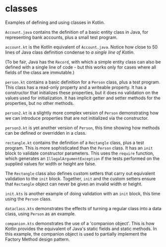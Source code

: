 # classes

Examples of defining and using classes in Kotlin.

`Account.java` contains the definition of a basic entity class in Java,
for representing bank accounts, plus a small test program.

`account.kt` is the Kotlin equivalent of `Account.java`. Notice how close
to 50 lines of Java class definition condense to *a single line of Kotlin*.

(To be fair, Java has the `Record`, with which a simple entity class can
also be defined with a single line of code - but this works only for cases
where all fields of the class are immutable.)

`person.kt` contains a basic definition for a `Person` class, plus a test
program. This class has a read-only property and a writeable property.
It has a constructor that initializes these properties, but it does no
validation on the values used for initialization. It has implicit getter
and setter methods for the properties, but no other methods.

`person2.kt` is a slightly more complex version of `Person` demonstrating
how we can introduce properties that are not initialized via the constructor.

`person3.kt` is yet another version of `Person`, this time showing how
methods can be defined or overridden in a class.

`rectangle.kt` contains the definition of a `Rectangle` class, plus a test
program. This is more sophisticated than the `Person` class. It has an
`init` block to validate constructor parameters. This uses the `require`
function, which generates an `IllegalArgumentException` if the tests
performed on the supplied values for width or height are false.

The `Rectangle` class also defines custom setters that carry out equivalent
validation to the `init` block. Together, `init` and the custom setters
ensure that `Rectangle` object can never be given an invalid width or height.

`init.kts` is another example of doing validation with an `init` block,
this time using the `Person` class.

`dataclass.kts` demonstrates the effects of turning a regular class into a
data class, using `Person` as an example.

`companion.kts` demonstrates the use of a 'companion object'. This is how
Kotlin provides the equivalent of Java's static fields and static methods.
In this example, the companion object is used to partially implement the
Factory Method design pattern.
